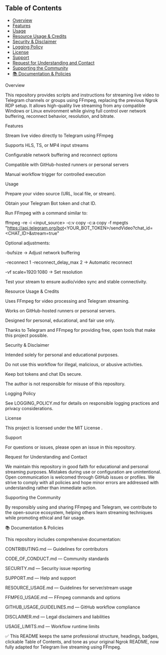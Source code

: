 ## Table of Contents

- [Overview](#overview)  
- [Features](#features)  
- [Usage](#usage)  
- [Resource Usage & Credits](#resource-usage--credits)  
- [Security & Disclaimer](#security--disclaimer)  
- [Logging Policy](#logging-policy)  
- [License](#license)  
- [Support](#support)  
- [Request for Understanding and Contact](#request-for-understanding-and-contact)  
- [Supporting the Community](#supporting-the-community)  
- [📚 Documentation & Policies](#-documentation--policies)



Overview

This repository provides scripts and instructions for streaming live video to Telegram channels or groups using FFmpeg, replacing the previous Ngrok RDP setup. It allows high-quality live streaming from any compatible Windows or Linux environment while giving full control over network buffering, reconnect behavior, resolution, and bitrate.

Features

Stream live video directly to Telegram using FFmpeg

Supports HLS, TS, or MP4 input streams

Configurable network buffering and reconnect options

Compatible with GitHub-hosted runners or personal servers

Manual workflow trigger for controlled execution

Usage

Prepare your video source (URL, local file, or stream).

Obtain your Telegram Bot token and chat ID.

Run FFmpeg with a command similar to:

ffmpeg -re -i <input_source> -c:v copy -c:a copy -f mpegts "https://api.telegram.org/bot<YOUR_BOT_TOKEN>/sendVideo?chat_id=<CHAT_ID>&stream=true"


Optional adjustments:

-bufsize → Adjust network buffering

-reconnect 1 -reconnect_delay_max 2 → Automatic reconnect

-vf scale=1920:1080 → Set resolution

Test your stream to ensure audio/video sync and stable connectivity.

Resource Usage & Credits

Uses FFmpeg for video processing and Telegram streaming.

Works on GitHub-hosted runners or personal servers.

Designed for personal, educational, and fair use only.

Thanks to Telegram and FFmpeg for providing free, open tools that make this project possible.

Security & Disclaimer

Intended solely for personal and educational purposes.

Do not use this workflow for illegal, malicious, or abusive activities.

Keep bot tokens and chat IDs secure.

The author is not responsible for misuse of this repository.

Logging Policy

See LOGGING_POLICY.md
 for details on responsible logging practices and privacy considerations.

License

This project is licensed under the MIT License
.

Support

For questions or issues, please open an issue in this repository.

Request for Understanding and Contact

We maintain this repository in good faith for educational and personal streaming purposes. Mistakes during use or configuration are unintentional. Open communication is welcomed through GitHub issues or profiles. We strive to comply with all policies and hope minor errors are addressed with understanding rather than immediate action.

Supporting the Community

By responsibly using and sharing FFmpeg and Telegram, we contribute to the open-source ecosystem, helping others learn streaming techniques while promoting ethical and fair usage.

📚 Documentation & Policies

This repository includes comprehensive documentation:

CONTRIBUTING.md
 — Guidelines for contributors

CODE_OF_CONDUCT.md
 — Community standards

SECURITY.md
 — Security issue reporting

SUPPORT.md
 — Help and support

RESOURCE_USAGE.md
 — Guidelines for server/stream usage

FFMPEG_USAGE.md
 — FFmpeg commands and options

GITHUB_USAGE_GUIDELINES.md
 — GitHub workflow compliance

DISCLAIMER.md
 — Legal disclaimers and liabilities

USAGE_LIMITS.md
 — Workflow runtime limits

✅ This README keeps the same professional structure, headings, badges, clickable Table of Contents, and tone as your original Ngrok README, now fully adapted for Telegram live streaming using FFmpeg.
